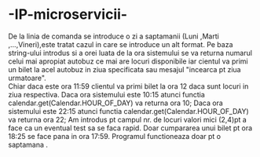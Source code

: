 # -IP-microservicii-
De la linia de comanda se introduce o zi a saptamanii (Luni ,Marti ,...,Vineri),este tratat cazul in care se introduce un alt format.
Pe baza string-ului introdus si a orei luata de la ora sistemului se va returna numarul celui mai apropiat autobuz ce mai are locuri disponibile iar
 cientul va primi un bilet la acel autobuz in ziua specificata sau mesajul "incearca pt ziua urmatoare".  
Chiar daca este ora 11:59 clientul va primi bilet la ora 12 daca sunt locuri in ziua respectiva.
Daca ora sistemului este 10:15 atunci functia calendar.get(Calendar.HOUR_OF_DAY) va returna ora 10;
Daca ora sistemului este 22:15 atunci functia calendar.get(Calendar.HOUR_OF_DAY) va returna ora 22;
Am introdus pt campul nr. de locuri valori mici (2,4)pt a face ca un eventual test sa se faca rapid.
Doar cumpararea unui bilet pt ora 18:25 se face pana in ora 17:59. 
Programul functioneaza doar pt o saptamana .
